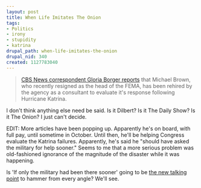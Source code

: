 ```yaml
--- 
layout: post
title: When Life Imitates The Onion
tags: 
- Politics
- irony
- stupidity
- katrina
drupal_path: when-life-imitates-the-onion
drupal_nid: 340
created: 1127783040
---
```

<blockquote><a href="http://www.cbsnews.com/stories/2005/09/22/national/main878583.shtml">CBS News correspondent Gloria Borger reports</a> that Michael Brown, who recently resigned as the head of the FEMA, has been rehired by the agency as a consultant to evaluate it's response following Hurricane Katrina.</blockquote>

I don't think anything else need be said. Is it Dilbert? Is it The Daily Show? Is it The Onion? I just can't decide.

EDIT: More articles have been popping up. Apparently he's on board, with full pay, until sometime in October. Until then, he'll be helping Congress evaluate the Katrina failures. Apparently, he's said he "should have asked the military for help sooner." Seems to me that a more serious problem was old-fashioned ignorance of the magnitude of the disaster while it was happening.

Is 'If only the military had been there sooner' going to be <a href="http://www.washingtonpost.com/wp-dyn/content/article/2005/09/25/AR2005092501224.html">the new talking point</a> to hammer from every angle? We'll see.
